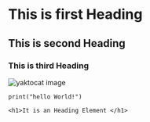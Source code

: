 # This is first Heading 
## This is second Heading 
### This is third Heading


![yaktocat image](https://octodex.github.com/images/yaktocat.png)


```
print("hello World!")
```
```
<h1>It is an Heading Element </h1>
```
